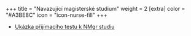 +++
title = "Navazující magisterské studium"
weight = 2
[extra]
color = "#A3BE8C"
icon = "icon-nurse-fill"
+++


- [Ukázka přijímacího testu k NMgr studiu](https://pedf.cuni.cz/PEDF-1495-version1-it_nmgr.pdf)
